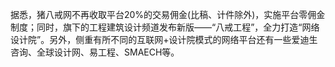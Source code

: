 据悉，猪八戒网不再收取平台20%的交易佣金\(比稿、计件除外\)，实施平台零佣金制度；同时，旗下的工程建筑设计频道发布新版——“八戒工程”，全力打造“网络设计院”。另外，侧重有所不同的互联网+设计院模式的网络平台还有一些爱迪生咨询、全球设计网、易工程、SMAECH等。

